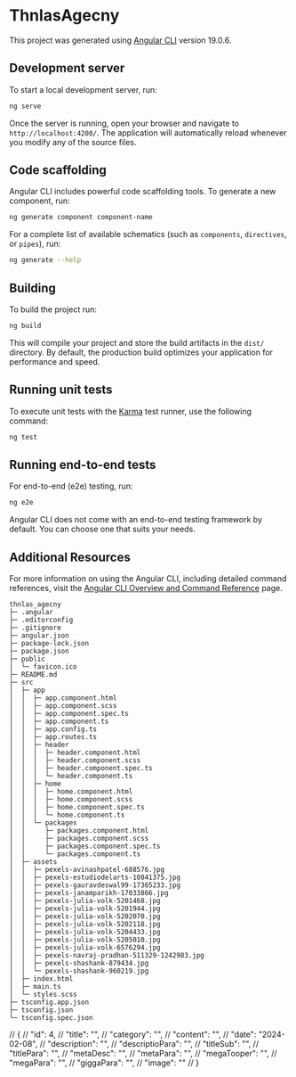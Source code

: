 # ThnlasAgecny

This project was generated using [Angular CLI](https://github.com/angular/angular-cli) version 19.0.6.

## Development server

To start a local development server, run:

```bash
ng serve
```

Once the server is running, open your browser and navigate to `http://localhost:4200/`. The application will automatically reload whenever you modify any of the source files.

## Code scaffolding

Angular CLI includes powerful code scaffolding tools. To generate a new component, run:

```bash
ng generate component component-name
```

For a complete list of available schematics (such as `components`, `directives`, or `pipes`), run:

```bash
ng generate --help
```

## Building

To build the project run:

```bash
ng build
```

This will compile your project and store the build artifacts in the `dist/` directory. By default, the production build optimizes your application for performance and speed.

## Running unit tests

To execute unit tests with the [Karma](https://karma-runner.github.io) test runner, use the following command:

```bash
ng test
```

## Running end-to-end tests

For end-to-end (e2e) testing, run:

```bash
ng e2e
```

Angular CLI does not come with an end-to-end testing framework by default. You can choose one that suits your needs.

## Additional Resources

For more information on using the Angular CLI, including detailed command references, visit the [Angular CLI Overview and Command Reference](https://angular.dev/tools/cli) page.

```
thnlas_agecny
├─ .angular
├─ .editorconfig
├─ .gitignore
├─ angular.json
├─ package-lock.json
├─ package.json
├─ public
│  └─ favicon.ico
├─ README.md
├─ src
│  ├─ app
│  │  ├─ app.component.html
│  │  ├─ app.component.scss
│  │  ├─ app.component.spec.ts
│  │  ├─ app.component.ts
│  │  ├─ app.config.ts
│  │  ├─ app.routes.ts
│  │  ├─ header
│  │  │  ├─ header.component.html
│  │  │  ├─ header.component.scss
│  │  │  ├─ header.component.spec.ts
│  │  │  └─ header.component.ts
│  │  ├─ home
│  │  │  ├─ home.component.html
│  │  │  ├─ home.component.scss
│  │  │  ├─ home.component.spec.ts
│  │  │  └─ home.component.ts
│  │  └─ packages
│  │     ├─ packages.component.html
│  │     ├─ packages.component.scss
│  │     ├─ packages.component.spec.ts
│  │     └─ packages.component.ts
│  ├─ assets
│  │  ├─ pexels-avinashpatel-688576.jpg
│  │  ├─ pexels-estudiodelarts-10841375.jpg
│  │  ├─ pexels-gauravdeswal99-17365233.jpg
│  │  ├─ pexels-janamparikh-17033866.jpg
│  │  ├─ pexels-julia-volk-5201468.jpg
│  │  ├─ pexels-julia-volk-5201944.jpg
│  │  ├─ pexels-julia-volk-5202070.jpg
│  │  ├─ pexels-julia-volk-5202118.jpg
│  │  ├─ pexels-julia-volk-5204433.jpg
│  │  ├─ pexels-julia-volk-5205010.jpg
│  │  ├─ pexels-julia-volk-6576294.jpg
│  │  ├─ pexels-navraj-pradhan-511329-1242983.jpg
│  │  ├─ pexels-shashank-879434.jpg
│  │  └─ pexels-shashank-960219.jpg
│  ├─ index.html
│  ├─ main.ts
│  └─ styles.scss
├─ tsconfig.app.json
├─ tsconfig.json
└─ tsconfig.spec.json

```

// {
//   "id": 4,
//   "title": "",
//   "category": "",
//   "content": "",
//   "date": "2024-02-08",
//   "description": "",
//   "descriptioPara": "",
//   "titleSub": "",
//   "titlePara": "",
//   "metaDesc": "",
//   "metaPara": "",
//   "megaTooper": "",
//   "megaPara": "",
//   "giggaPara": "",
//   "image": ""
// }